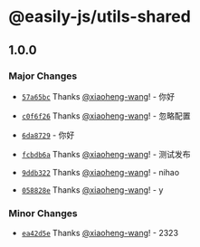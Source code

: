 # @easily-js/utils-shared

## 1.0.0

### Major Changes

- [`57a65bc`](https://github.com/xiaoheng-wang/easliyjs/commit/57a65bce179fd1fea092f36b781d5d73a569cce3) Thanks [@xiaoheng-wang](https://github.com/xiaoheng-wang)! - 你好

- [`c0f6f26`](https://github.com/xiaoheng-wang/easliyjs/commit/c0f6f26e6e7cd98542e6037a2ec273558166d305) Thanks [@xiaoheng-wang](https://github.com/xiaoheng-wang)! - 忽略配置

- [`6da8729`](https://github.com/xiaoheng-wang/easliyjs/commit/6da872949a21e1a5134fa91920ed8390594ba704) - 你好

- [`fcbdb6a`](https://github.com/xiaoheng-wang/easliyjs/commit/fcbdb6adbfdc53854d3b624bf7529ec489f9249e) Thanks [@xiaoheng-wang](https://github.com/xiaoheng-wang)! - 测试发布

- [`9ddb322`](https://github.com/xiaoheng-wang/easliyjs/commit/9ddb322ae25016212b40f33bdaafc9baae961c7e) Thanks [@xiaoheng-wang](https://github.com/xiaoheng-wang)! - nihao

- [`058828e`](https://github.com/xiaoheng-wang/easliyjs/commit/058828e31a4e18a5cfb785df8a022a2ba961df25) Thanks [@xiaoheng-wang](https://github.com/xiaoheng-wang)! - y

### Minor Changes

- [`ea42d5e`](https://github.com/xiaoheng-wang/easliyjs/commit/ea42d5e06ee42840ba27dc59292de2bf5e358a83) Thanks [@xiaoheng-wang](https://github.com/xiaoheng-wang)! - 2323
